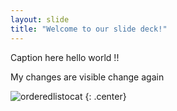 ```yaml
---
layout: slide
title: "Welcome to our slide deck!"
---
```


Caption here hello world !!

My changes are visible
change again

![orderedlistocat](https://octodex.github.com/images/orderedlistocat.png)
{: .center}
